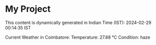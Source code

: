 # My Project

This content is dynamically generated in Indian Time (IST): 2024-02-29 00:14:35 IST


Current Weather in Coimbatore:
Temperature: 27.88 °C
Condition: haze
